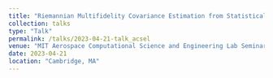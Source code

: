 ```yaml
---
title: "Riemannian Multifidelity Covariance Estimation from Statistically Coupled Observations"
collection: talks
type: "Talk"
permalink: /talks/2023-04-21-talk_acsel
venue: "MIT Aerospace Computational Science and Engineering Lab Seminar"
date: 2023-04-21
location: "Cambridge, MA"
---
```


<!---
I gave a talk about our work on Riemannian multifidelity covariance estimation as part of the Spring 2023 [ACSEL Seminar Series](https://acdl-web.mit.edu/seminars) at MIT.
---> 
